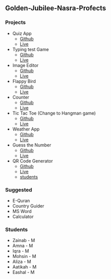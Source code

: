 ## Golden-Jubilee-Nasra-Profects

### Projects

- Quiz App
  - [Github](https://github.com/AzaanUllah-Khan/Math-Quiz)
  - [Live](https://math-quiz-azaan.netlify.app/)
- Typing test Game
  - [Github](https://github.com/AzaanUllah-Khan/Typing-Test-Game)
  - [Live](https://typost.netlify.app/)
- Image Editor
  - [Github](https://github.com/AzaanUllah-Khan/Image-Editor)
  - [Live](https://image-editor-azaan.netlify.app/)
- Flappy Bird
  - [Github](https://github.com/AzaanUllah-Khan/Flappy-Bird)
  - [Live](https://flappybird-azaan.netlify.app/)
- Counter
  - [Github](https://github.com/AzaanUllah-Khan/React-Counter-With-Stop-Watch)
  - [Live](https://react-counter-with-stop-watch.vercel.app/)
- Tic Tac Toe (Change to Hangman game)
  - [Github](https://github.com/AzaanUllah-Khan/Tic-Tac-Toe)
  - [Live](https://tictactoe-azaan.vercel.app/)
- Weather App
  - [Github](https://github.com/AzaanUllah-Khan/Weather-App)
  - [Live](https://weatherapp-azaan.vercel.app/)
- Guess the Number
  - [Github](https://github.com/AzaanUllah-Khan/Guess-The-Number-Game)
  - [Live](https://guess-number-azaan.vercel.app/)
- QR Code Generator
  - [Github](https://github.com/AzaanUllah-Khan/QR-Code-Generator)
  - [Live](https://qrcode-azaan.vercel.app/)
  -  [students](link)
 
### Suggested

- E-Quran
- Country Guider
- MS Word
- Calculator
 
### Students

- Zainab - M
- Amna - M
- Iqra - M
- Mohsin - M
- Aliza - M
- Aatikah - M
- Eashal - M
